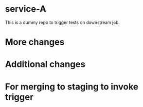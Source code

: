 # service-A

This is a dummy repo to trigger tests on downstream job.

# More changes

# Additional changes

# For merging to staging to invoke trigger

